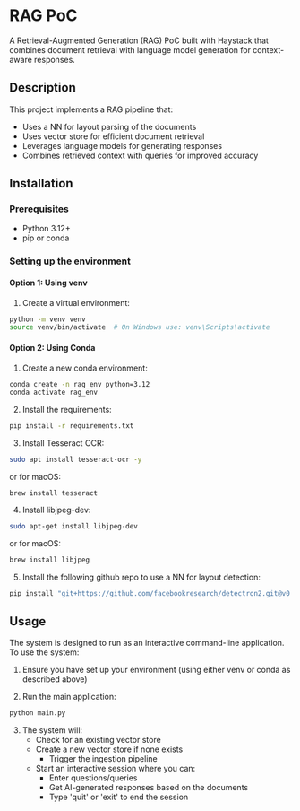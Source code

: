 # RAG PoC

A Retrieval-Augmented Generation (RAG) PoC built with Haystack that combines document retrieval with language model 
generation for context-aware responses.

## Description

This project implements a RAG pipeline that:
- Uses a NN for layout parsing of the documents
- Uses vector store for efficient document retrieval
- Leverages language models for generating responses
- Combines retrieved context with queries for improved accuracy

## Installation

### Prerequisites
- Python 3.12+
- pip or conda

### Setting up the environment

#### Option 1: Using venv

1. Create a virtual environment:
```bash
python -m venv venv
source venv/bin/activate  # On Windows use: venv\Scripts\activate
```

#### Option 2: Using Conda
1. Create a new conda environment:
```bash
conda create -n rag_env python=3.12
conda activate rag_env
```

2. Install the requirements:
```bash
pip install -r requirements.txt
```

3. Install Tesseract OCR:
```bash
sudo apt install tesseract-ocr -y
```

or for macOS:
```bsah
brew install tesseract
```

4. Install libjpeg-dev:
```bash
sudo apt-get install libjpeg-dev
```

or for macOS:
```bash
brew install libjpeg
```

5. Install the following github repo to use a NN for layout detection:
```bash
pip install "git+https://github.com/facebookresearch/detectron2.git@v0.5#egg=detectron2"
```

## Usage

The system is designed to run as an interactive command-line application. To use the system:

1. Ensure you have set up your environment (using either venv or conda as described above)

2. Run the main application:
```bash
python main.py
```

3. The system will:
    - Check for an existing vector store
    - Create a new vector store if none exists
      - Trigger the ingestion pipeline
    - Start an interactive session where you can:
        - Enter questions/queries
        - Get AI-generated responses based on the documents
        - Type 'quit' or 'exit' to end the session
